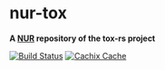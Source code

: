 # nur-tox

**A [NUR](https://github.com/nix-community/NUR) repository of the tox-rs project**

[![Build Status](https://travis-ci.org/tox-rs/nur-tox.svg?branch=master)](https://travis-ci.org/tox-ts/nur-tox)
[![Cachix Cache](https://img.shields.io/badge/cachix-tox-blue.svg)](https://tox.cachix.org)
